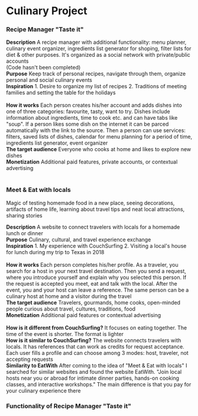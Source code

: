 # Culinary Project

### Recipe Manager "Taste it"
<b>Description</b> A recipe manager with additional functionality: menu planner, culinary event organizer, ingredients list generator for shoping, filter lists for diet & other purposes. It's organized as a social network with private/public accounts</br>
(Code hasn't been completed)</br>
<b>Purpose</b> Keep track of personal recipes, navigate through them, organize personal and social culinary events</br>
<b>Inspiration</b> 1. Desire to organize my list of recipes 2. Traditions of meeting families and setting the table for the holidays</br> </br>
<b>How it works</b> Each person creates his/her account and adds dishes into one of three categories: favourite, tasty, want to try. Dishes include information about ingredients, time to cook etc. and can have tabs like "soup". If a person likes some dish on the internet it can be parced automatically with the link to the source. Then a person can use services: filters, saved lists of dishes, calendar for menu planning for a period of time, ingredients list generator, event organizer</br>
<b>The target audience</b> Everyone who cooks at home and likes to explore new dishes</br> 
<b>Monetization</b> Additional paid features, private accounts, or contextual advertising</br> </br>


### Meet & Eat with locals
Magic of testing homemade food in a new place, seeing decorations, artifacts of home life, learning about travel tips and neat local attractions, sharing stories</br> 

<b>Description</b> A website to connect travelers with locals for a homemade lunch or dinner</br>
<b>Purpose</b> Culinary, cultural, and travel experience exchange</br>
<b>Inspiration</b> 1. My experience with CouchSurfing 2. Visiting a local's house for lunch during my trip to Texas in 2018</br> </br>
<b>How it works</b> Each person completes his/her profile. As a traveler, you search for a host in your next travel destination. Then you send a request, where you introduce yourself and explain why you selected this person. If the request is accepted you meet, eat and talk with the local. After the event, you and your host can leave a reference. The same person can be a culinary host at home and a visitor during the travel</br>
<b>The target audience</b> Travelers, gourmands, home cooks, open-minded people curious about travel, cultures, traditions, food</br> 
<b>Monetization</b> Additional paid features or contextual advertising</br> </br>
<b>How is it different from CouchSurfing?</b> It focuses on eating together. The time of the event is shorter. The format is lighter</br>
<b>How is it similar to CouchSurfing?</b> The website connects travelers with locals. It has references that can work as credits for request acceptance. Each user fills a profile and can choose among 3 modes: host, traveler, not accepting requests</br>
<b>Similarity to EatWith</b> After coming to the idea of "Meet & Eat with locals" I searched for similar websites and found the website EatWith. "Join local hosts near you or abroad for intimate dinner parties, hands-on cooking classes, and interactive workshops." The main difference is that you pay for your culinary experience there

### Functionality of Recipe Manager "Taste it"
